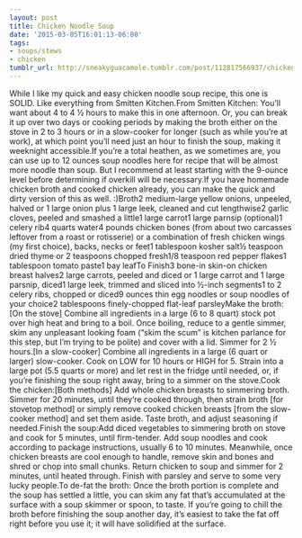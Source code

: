 ```yaml
---
layout: post
title: Chicken Noodle Soup
date: '2015-03-05T16:01:13-06:00'
tags:
- soups/stews
- chicken
tumblr_url: http://sneakyguacamole.tumblr.com/post/112817566937/chicken-noodle-soup
---
```

While I like my quick and easy chicken noodle soup recipe, this one is SOLID. Like everything from Smitten Kitchen.From Smitten Kitchen: You’ll want about 4 to 4 ½ hours to make this in one afternoon. Or, you can break it up over two days or cooking periods by making the broth either on the stove in 2 to 3 hours or in a slow-cooker for longer (such as while you’re at work), at which point you’ll need just an hour to finish the soup, making it weeknight accessible.If you’re a total heathen, as we sometimes are, you can use up to 12 ounces soup noodles here for recipe that will be almost more noodle than soup. But I recommend at least starting with the 9-ounce level before determining if overkill will be necessary.If you have homemade chicken broth and cooked chicken already, you can make the quick and dirty version of this as well. :)Broth2 medium-large yellow onions, unpeeled, halved or 1 large onion plus 1 large leek, cleaned and cut lengthwise2 garlic cloves, peeled and smashed a little1 large carrot1 large parnsip (optional)1 celery rib4 quarts water4 pounds chicken bones (from about two carcasses leftover from a roast or rotisserie) or a combination of fresh chicken wings (my first choice), backs, necks or feet1 tablespoon kosher salt½ teaspoon dried thyme or 2 teaspoons chopped fresh1/8 teaspoon red pepper flakes1 tablespoon tomato paste1 bay leafTo Finish3 bone-in skin-on chicken breast halves2 large carrots, peeled and diced or 1 large carrot and 1 large parsnip, diced1 large leek, trimmed and sliced into ½-inch segments1 to 2 celery ribs, chopped or diced9 ounces thin egg noodles or soup noodles of your choice2 tablespoons finely-chopped flat-leaf parsleyMake the broth:[On the stove] Combine all ingredients in a large (6 to 8 quart) stock pot over high heat and bring to a boil. Once boiling, reduce to a gentle simmer, skim any unpleasant looking foam (“skim the scum” is kitchen parlance for this step, but I’m trying to be polite) and cover with a lid. Simmer for 2 ½ hours.[In a slow-cooker] Combine all ingredients in a large (6 quart or larger) slow-cooker. Cook on LOW for 10 hours or HIGH for 5. Strain into a large pot (5.5 quarts or more) and let rest in the fridge until needed, or, if you’re finishing the soup right away, bring to a simmer on the stove.Cook the chicken:[Both methods] Add whole chicken breasts to simmering broth. Simmer for 20 minutes, until they’re cooked through, then strain broth [for stovetop method] or simply remove cooked chicken breasts [from the slow-cooker method] and set them aside. Taste broth, and adjust seasoning if needed.Finish the soup:Add diced vegetables to simmering broth on stove and cook for 5 minutes, until firm-tender. Add soup noodles and cook according to package instructions, usually 6 to 10 minutes. Meanwhile, once chicken breasts are cool enough to handle, remove skin and bones and shred or chop into small chunks. Return chicken to soup and simmer for 2 minutes, until heated through. Finish with parsley and serve to some very lucky people.To de-fat the broth: Once the broth portion is complete and the soup has settled a little, you can skim any fat that’s accumulated at the surface with a soup skimmer or spoon, to taste. If you’re going to chill the broth before finishing the soup another day, it’s easiest to take the fat off right before you use it; it will have solidified at the surface. 
